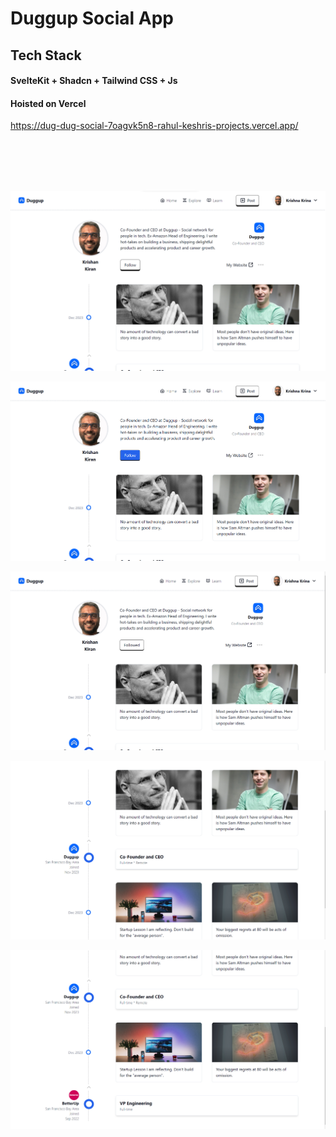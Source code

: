 # Duggup Social App

## Tech Stack
####  SvelteKit + Shadcn + Tailwind CSS + Js
####  Hoisted on Vercel 
https://dug-dug-social-7oagvk5n8-rahul-keshris-projects.vercel.app/

<br/>
<br/>
<br/>
<br/>

![alt text](<Screenshot 2024-03-12 222902.png>)

![alt text](<Screenshot (807).png>)

![alt text](<Screenshot (808).png>)

![alt text](<Screenshot (809).png>)

![alt text](<Screenshot (810).png>)
